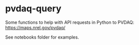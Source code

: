 # pvdaq-query
Some functions to help with API requests in Python to PVDAQ: https://maps.nrel.gov/pvdaq/

See notebooks folder for examples.
